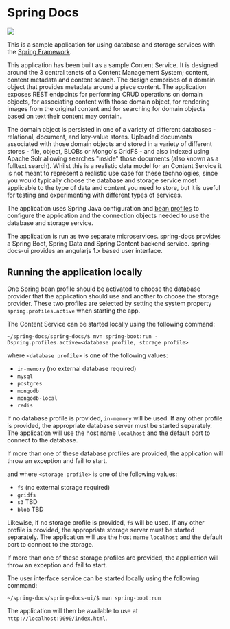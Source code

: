 Spring Docs
===========
<img src="https://travis-ci.org/paulcwarren/spring-docs.svg?branch=master"/>

This is a sample application for using database and storage services with the [Spring Framework](http://spring.io).

This application has been built as a sample Content Service.  It is designed around the 3 central tenets of a Content Management System; content, content metadata and content search.  The design comprises of a domain object that provides metadata around a piece content.  The application exposes REST endpoints for performing CRUD operations on domain objects, for associating content with those domain object, for rendering images from the original content and for searching for domain objects based on text their content may contain.    

The domain object is persisted in one of a variety of different databases - relational, document, and key-value stores.  Uploaded documents associated with those domain objects and stored in a variety of different stores - file, object, BLOBs or Mongo's GridFS - and also indexed using Apache Solr allowing searches "inside" those documents (also known as a fulltext search).  Whilst this is a realistic data model for an Content Service it is not meant to represent a realistic use case for these technologies, since you would typically choose the database and storage service most applicable to the type of data and content you need to store, but it is useful for testing and experimenting with different types of services. 

The application uses Spring Java configuration and [bean profiles](https://spring.io/blog/2011/02/14/spring-3-1-m1-introducing-profile/) to configure the application and the connection objects needed to use the database and storage service.

The application is run as two separate microservices.  spring-docs provides a Spring Boot, Spring Data and Spring Content backend service.  spring-docs-ui provides an angularjs 1.x based user interface. 

## Running the application locally

One Spring bean profile should be activated to choose the database provider that the application should use and another to choose the storage provider. These two profiles are selected by setting the system property `spring.profiles.active` when starting the app.

The Content Service can be started locally using the following command:

~~~
~/spring-docs/spring-docs/$ mvn spring-boot:run -Dspring.profiles.active=<database profile, storage profile>
~~~

where `<database profile>` is one of the following values:

* `in-memory` (no external database required)
* `mysql`
* `postgres`
* `mongodb`
* `mongodb-local`
* `redis`

If no database profile is provided, `in-memory` will be used. If any other profile is provided, the appropriate database server
must be started separately. The application will use the host name `localhost` and the default port to connect to the database.

If more than one of these database profiles are provided, the application will throw an exception and fail to start.

and where `<storage profile>` is one of the following values:

* `fs` (no external storage required)
* `gridfs`
* `s3`			TBD
* `blob`		TBD

Likewise, if no storage profile is provided, `fs` will be used. If any other profile is provided, the appropriate storage server
must be started separately. The application will use the host name `localhost` and the default port to connect to the storage.

If more than one of these storage profiles are provided, the application will throw an exception and fail to start.

The user interface service can be started locally using the following command:

~~~
~/spring-docs/spring-docs-ui/$ mvn spring-boot:run 
~~~

The application will then be available to use at `http://localhost:9090/index.html`.
